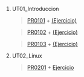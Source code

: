 1. UT01_Introduccion
    > [PR0101](/UT01_Introduccion/PR0101/) +
    [(Ejercicio)](/UT01_Introduccion/PR0101/PR0101_introvagrant.md)
    
    > [PR0102](/UT01_Introduccion/PR0102/) + 
    > [(Ejercicio)](/UT01_Introduccion/PR0102/PR0103_RedesVagrant)
    
    > [PR0103](/UT01_Introduccion/PR0103/) + 
    [(Ejercicio)](/UT01_Introduccion/PR0103/PR0103_RedesVagrant.md)
    > 
2. UT02_Linux
    > [PR0201](/UT02_Linux/PR0201/) +
    [Ejercicio](/UT02_Linux/PR0201/PR0201_Usuarios_permisos.md)
